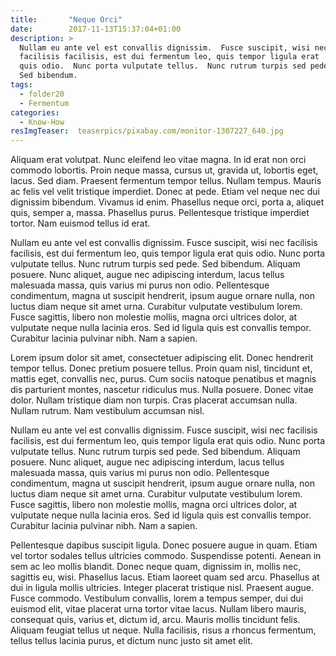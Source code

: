 ```yaml
---
title:       "Neque Orci"
date:        2017-11-13T15:37:04+01:00
description: >
  Nullam eu ante vel est convallis dignissim.  Fusce suscipit, wisi nec
  facilisis facilisis, est dui fermentum leo, quis tempor ligula erat
  quis odio.  Nunc porta vulputate tellus.  Nunc rutrum turpis sed pede.
  Sed bibendum.  
tags:
  - folder20
  - Fermentum
categories:
  - Know-How
resImgTeaser:  teaserpics/pixabay.com/monitor-1307227_640.jpg
---
```


Aliquam erat volutpat.  Nunc eleifend leo vitae magna.  In id erat non
orci commodo lobortis.  Proin neque massa, cursus ut, gravida ut,
lobortis eget, lacus.  Sed diam.  Praesent fermentum tempor tellus.
Nullam tempus.  Mauris ac felis vel velit tristique imperdiet.  Donec
at pede.  Etiam vel neque nec dui dignissim bibendum.  Vivamus id
enim.  Phasellus neque orci, porta a, aliquet quis, semper a, massa.
Phasellus purus.  Pellentesque tristique imperdiet tortor.  Nam
euismod tellus id erat.

Nullam eu ante vel est convallis dignissim.  Fusce suscipit, wisi nec
facilisis facilisis, est dui fermentum leo, quis tempor ligula erat
quis odio.  Nunc porta vulputate tellus.  Nunc rutrum turpis sed pede.
Sed bibendum.  Aliquam posuere.  Nunc aliquet, augue nec adipiscing
interdum, lacus tellus malesuada massa, quis varius mi purus non odio.
Pellentesque condimentum, magna ut suscipit hendrerit, ipsum augue
ornare nulla, non luctus diam neque sit amet urna.  Curabitur
vulputate vestibulum lorem.  Fusce sagittis, libero non molestie
mollis, magna orci ultrices dolor, at vulputate neque nulla lacinia
eros.  Sed id ligula quis est convallis tempor.  Curabitur lacinia
pulvinar nibh.  Nam a sapien.

Lorem ipsum dolor sit amet, consectetuer adipiscing elit.  Donec
hendrerit tempor tellus.  Donec pretium posuere tellus.  Proin quam
nisl, tincidunt et, mattis eget, convallis nec, purus.  Cum sociis
natoque penatibus et magnis dis parturient montes, nascetur ridiculus
mus.  Nulla posuere.  Donec vitae dolor.  Nullam tristique diam non
turpis.  Cras placerat accumsan nulla.  Nullam rutrum.  Nam vestibulum
accumsan nisl.

Nullam eu ante vel est convallis dignissim.  Fusce suscipit, wisi nec
facilisis facilisis, est dui fermentum leo, quis tempor ligula erat
quis odio.  Nunc porta vulputate tellus.  Nunc rutrum turpis sed pede.
Sed bibendum.  Aliquam posuere.  Nunc aliquet, augue nec adipiscing
interdum, lacus tellus malesuada massa, quis varius mi purus non odio.
Pellentesque condimentum, magna ut suscipit hendrerit, ipsum augue
ornare nulla, non luctus diam neque sit amet urna.  Curabitur
vulputate vestibulum lorem.  Fusce sagittis, libero non molestie
mollis, magna orci ultrices dolor, at vulputate neque nulla lacinia
eros.  Sed id ligula quis est convallis tempor.  Curabitur lacinia
pulvinar nibh.  Nam a sapien.

Pellentesque dapibus suscipit ligula.  Donec posuere augue in quam.
Etiam vel tortor sodales tellus ultricies commodo.  Suspendisse
potenti.  Aenean in sem ac leo mollis blandit.  Donec neque quam,
dignissim in, mollis nec, sagittis eu, wisi.  Phasellus lacus.  Etiam
laoreet quam sed arcu.  Phasellus at dui in ligula mollis ultricies.
Integer placerat tristique nisl.  Praesent augue.  Fusce commodo.
Vestibulum convallis, lorem a tempus semper, dui dui euismod elit,
vitae placerat urna tortor vitae lacus.  Nullam libero mauris,
consequat quis, varius et, dictum id, arcu.  Mauris mollis tincidunt
felis.  Aliquam feugiat tellus ut neque.  Nulla facilisis, risus a
rhoncus fermentum, tellus tellus lacinia purus, et dictum nunc justo
sit amet elit.

